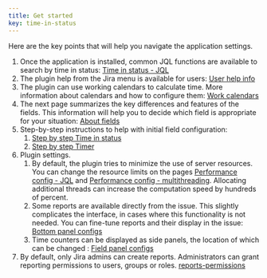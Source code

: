 ```yaml
---
title: Get started
key: time-in-status
---
```


Here are the key points that will help you navigate the application settings.  

1. Once the application is installed, common JQL functions are available to search by time in status: [Time in status - JQL](/docs/time-in-status/time-in-status-jql/)
2. The plugin help from the Jira menu is available for users: [User help info](/docs/time-in-status/user-help-info/) 
3. The plugin can use working calendars to calculate time. More information about calendars and how to configure them: [Work calendars](/docs/time-in-status/work-calendar/)
4. The next page summarizes the key differences and features of the fields. This information will help you to decide which field is appropriate for your situation: [About fields](/docs/time-in-status/about-fields/)
5. Step-by-step instructions to help with initial field configuration:
    1. [Step by step Time in status](/docs/time-in-status/step-by-step-time-in-status/)
    1. [Step by step Timer](/docs/time-in-status/step-by-step-timer/)
6. Plugin settings.
    1. By default, the plugin tries to minimize the use of server resources. You can change the resource limits on the pages [Performance config - JQL](/docs/time-in-status/performance-config-jql/) and [Performance config - multithreading](/docs/time-in-status/performance-config-multithreading/).  Allocating additional threads can increase the computation speed by hundreds of percent.
    1. Some reports are available directly from the issue. This slightly complicates the interface, in cases where this functionality is not needed. You can fine-tune reports and their display in the issue: [Bottom panel configs](/docs/time-in-status/bottom-panel-configs/)
    1. Time counters can be displayed as side panels, the location of which can be changed :  [Field panel configs](/docs/time-in-status/field-panel-configs/)
7. By default, only Jira admins can create reports. Administrators can grant reporting permissions to users, groups or roles. [reports-permissions](/docs/time-in-status/reports-permissions/)




   
    
   

